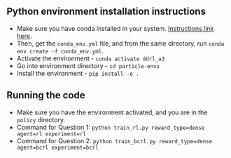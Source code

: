 ## Python environment installation instructions
- Make sure you have conda installed in your system. [Instructions link here](https://conda.io/projects/conda/en/latest/user-guide/install/index.html#regular-installation).
- Then, get the `conda_env.yml` file, and from the same directory, run `conda env create -f conda_env.yml`. 
- Activate the environment - `conda activate ddrl_a3`
- Go into environment directory - `cd particle-envs`
- Install the environment - `pip install -e .`

## Running the code
- Make sure you have the environment activated, and you are in the `policy` directory.
- Command for Question 1: `python train_rl.py reward_type=dense agent=rl experiment=rl`
- Command for Question 2: `python train_bcrl.py reward_type=dense agent=bcrl experiment=bcrl`
